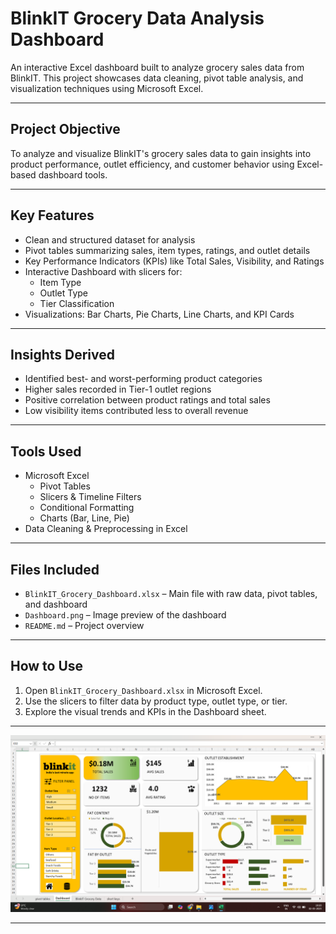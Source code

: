 #  BlinkIT Grocery Data Analysis Dashboard

An interactive Excel dashboard built to analyze grocery sales data from BlinkIT. This project showcases data cleaning, pivot table analysis, and visualization techniques using Microsoft Excel.

---

##  Project Objective

To analyze and visualize BlinkIT's grocery sales data to gain insights into product performance, outlet efficiency, and customer behavior using Excel-based dashboard tools.

---

##  Key Features

-  Clean and structured dataset for analysis
-  Pivot tables summarizing sales, item types, ratings, and outlet details
-  Key Performance Indicators (KPIs) like Total Sales, Visibility, and Ratings
- Interactive Dashboard with slicers for:
  - Item Type
  - Outlet Type
  - Tier Classification
-  Visualizations: Bar Charts, Pie Charts, Line Charts, and KPI Cards

---

##  Insights Derived

-  Identified best- and worst-performing product categories
-  Higher sales recorded in Tier-1 outlet regions
- Positive correlation between product ratings and total sales
- Low visibility items contributed less to overall revenue

---

##  Tools Used

- Microsoft Excel
  - Pivot Tables
  - Slicers & Timeline Filters
  - Conditional Formatting
  - Charts (Bar, Line, Pie)
- Data Cleaning & Preprocessing in Excel

---

##  Files Included

- `BlinkIT_Grocery_Dashboard.xlsx` – Main file with raw data, pivot tables, and dashboard
- `Dashboard.png` – Image preview of the dashboard
- `README.md` – Project overview

---


##  How to Use

1. Open `BlinkIT_Grocery_Dashboard.xlsx` in Microsoft Excel.
2. Use the slicers to filter data by product type, outlet type, or tier.
3. Explore the visual trends and KPIs in the Dashboard sheet.

---
![Dashboard Screenshot](dashboard.png)



---



